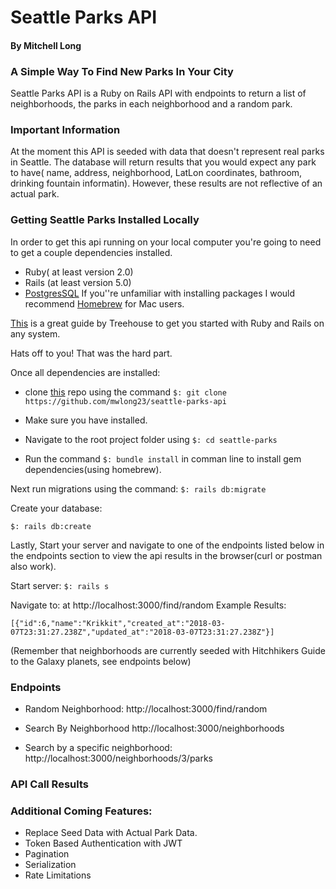 # Seattle Parks API
#### By Mitchell Long
### A Simple Way To Find New Parks In Your City

Seattle Parks API is a Ruby on Rails API with endpoints to return a list of neighborhoods, the parks in each neighborhood and a random park.  

### Important Information
At the moment this API is seeded with data that doesn't represent real parks in Seattle. The database will return results that you would expect any park to have( name, address, neighborhood, LatLon coordinates, bathroom, drinking fountain informatin).  However, these results are not reflective of an actual park.  

### Getting Seattle Parks Installed Locally
In order to get this api running on your local computer you're going to need to get a couple dependencies installed.  

* Ruby( at least version 2.0)
* Rails (at least version 5.0)
* [PostgresSQL](https://www.postgresql.org/) 
If you''re unfamiliar with installing packages I would recommend [Homebrew](https://brew.sh/) for Mac users.

[This](http://blog.teamtreehouse.com/installing-rails-5-linux) is a great guide by Treehouse to get you started with Ruby and Rails on any system.



Hats off to you! That was the hard part. 

Once all dependencies are installed: 

* clone [this](https://github.com/mwlong23/seattle-parks-api) repo
using the command ```$: git clone https://github.com/mwlong23/seattle-parks-api```
* Make sure you have installed. 

* Navigate to the root project folder using ```$: cd seattle-parks```

* Run the command ```$: bundle install``` in comman line to install gem dependencies(using homebrew).

Next run migrations using the command: 
```$: rails db:migrate ``` 

Create your database:

```$: rails db:create```

Lastly, Start your server and navigate to one of the endpoints listed below in the endpoints section to view the api results in the browser(curl or postman also work).

Start server: ```$: rails s``` 

Navigate to:
at http://localhost:3000/find/random 
Example Results: 
``` 
[{"id":6,"name":"Krikkit","created_at":"2018-03-07T23:31:27.238Z","updated_at":"2018-03-07T23:31:27.238Z"}]
``` 
(Remember that neighborhoods are currently seeded with Hitchhikers Guide to the Galaxy planets, see endpoints below)





### Endpoints
* Random Neighborhood: http://localhost:3000/find/random

* Search By Neighborhood
http://localhost:3000/neighborhoods
* Search by a specific neighborhood:
http://localhost:3000/neighborhoods/3/parks

### API Call Results


### Additional Coming Features: 
* Replace Seed Data with Actual Park Data. 
* Token Based Authentication with JWT
* Pagination
* Serialization
* Rate Limitations

